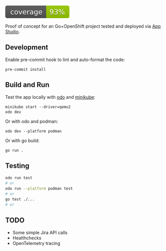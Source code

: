 ![coverage](https://raw.githubusercontent.com/hluk/retasc-konflux-test/badges/.badges/main/coverage.svg)

Proof of concept for an Go+OpenShift project tested and deployed via [App
Studio](https://github.com/redhat-appstudio/docs.appstudio.io).

## Development

Enable pre-commit hook to lint and auto-format the code:

```
pre-commit install
```

## Build and Run

Test the app locally with [odo](https://odo.dev/docs/introduction) and
[minikube](https://minikube.sigs.k8s.io/docs/):

```
minikube start --driver=qemu2
odo dev
```

Or with odo and podman:

```
odo dev --platform podman
```

Or with go build:

```
go run .
```

## Testing

```bash
odo run test
# or
odo run --platform podman test
# or
go test ./...
# or
```

## TODO

- Some simple Jira API calls
- Healthchecks
- OpenTelemetry tracing
